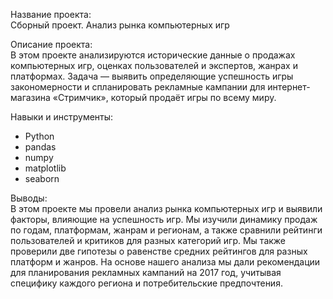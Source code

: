 Название проекта: <br>
Сборный проект. Анализ рынка компьютерных игр

Описание проекта: <br>
В этом проекте анализируются исторические данные о продажах компьютерных игр, оценках пользователей и экспертов, жанрах и платформах. Задача — выявить определяющие успешность игры закономерности и спланировать рекламные кампании для интернет-магазина «Стримчик», который продаёт игры по всему миру.

Навыки и инструменты:
- Python
- pandas
- numpy
- matplotlib
- seaborn

Выводы:<br> 
В этом проекте мы провели анализ рынка компьютерных игр и выявили факторы, влияющие на успешность игр. Мы изучили динамику продаж по годам, платформам, жанрам и регионам, а также сравнили рейтинги пользователей и критиков для разных категорий игр. Мы также проверили две гипотезы о равенстве средних рейтингов для разных платформ и жанров. На основе нашего анализа мы дали рекомендации для планирования рекламных кампаний на 2017 год, учитывая специфику каждого региона и потребительские предпочтения.
